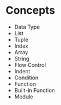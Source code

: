 # Concepts
* Data Type
* List
* Tuple
* Index
* Array
* String
* Flow Control
* Indent
* Condition
* Function
* Built-in Function
* Module
